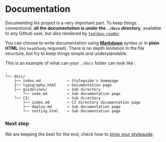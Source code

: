 # Documentation

Documenting his project is a very important part. To keep things conventional, **all the documentation is under the `./docs` directory**, available to any Github user, but also rendered by [`toolbox-reader`](https://github.com/frontend/toolbox-reader).

You can choose to write documentation using **[Markdown](https://daringfireball.net/projects/markdown/syntax)** syntax or in **plain HTML** (no `head`/`body` required). There is no depth limitation in the file structure, but try to keep things simple and understandable.

This is an example of what can your `./docs` folder can look like :

```plain
.
└── docs/
    ├── index.md            ← Styleguide's homepage
    ├── typography.html     ← Documentation page
    ├── guidelines/         ← Sub directory
        └── code.md         ← Sub documentation page
    └── CI/                 ← Sub directory
        ├── index.md        ← CI directory documentation page
        ├── deploy.md       ← Sub documentation page
        └── testing.html    ← Sub documentation page
```

### Next step

We are keeping the best for the end, check how to [pimp your styleguide](customize.html).

